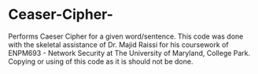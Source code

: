# Ceaser-Cipher-
Performs Caeser Cipher for a given word/sentence. 
This code was done with the skeletal assistance of Dr. Majid Raissi for his coursework of ENPM693 - Network Security at The University of Maryland, College Park. Copying or using of this code as it is should not be done.
